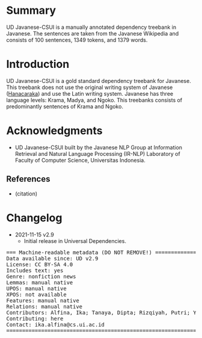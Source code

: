 # Summary

UD Javanese-CSUI is a manually annotated dependency treebank in Javanese. The sentences are taken from the Javanese Wikipedia and consists of 100 sentences, 1349 tokens, and 1379 words.  


# Introduction

UD Javanese-CSUI is a gold standard dependency treebank for Javanese. This treebank does not use the original writing system of Javanese ([Hanacaraka](https://id.wikipedia.org/wiki/Aksara_Jawa)) and use the Latin writing system. Javanese has three language levels: Krama, Madya, and Ngoko. This treebanks consists of predominantly sentences of Krama and Ngoko.

# Acknowledgments

* UD Javanese-CSUI built by the Javanese NLP Group at Information Retrieval and Natural Language Processing (IR-NLP) Laboratory of Faculty of Computer Science, Universitas Indonesia. 

## References

* (citation)


# Changelog

* 2021-11-15 v2.9
  * Initial release in Universal Dependencies.


<pre>
=== Machine-readable metadata (DO NOT REMOVE!) ================================
Data available since: UD v2.9
License: CC BY-SA 4.0
Includes text: yes
Genre: nonfiction news
Lemmas: manual native
UPOS: manual native
XPOS: not available
Features: manual native
Relations: manual native
Contributors: Alfina, Ika; Tanaya, Dipta; Rizqiyah, Putri; Yuliawati, Arlisa; Wijono, Sri Hartati; Dinakaramani, Arawinda
Contributing: here
Contact: ika.alfina@cs.ui.ac.id
===============================================================================
</pre>
